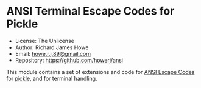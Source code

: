 # ANSI Terminal Escape Codes for Pickle

* License: The Unlicense
* Author: Richard James Howe
* Email: <howe.r.j.89@gmail.com>
* Repository: <https://github.com/howerj/ansi>

This module contains a set of extensions and code for [ANSI Escape Codes][]
for [pickle][], and for terminal handling.


[pickle]: https://github.com/howerj/pickle
[ANSI Escape Codes]: https://en.wikipedia.org/wiki/ANSI_escape_code

